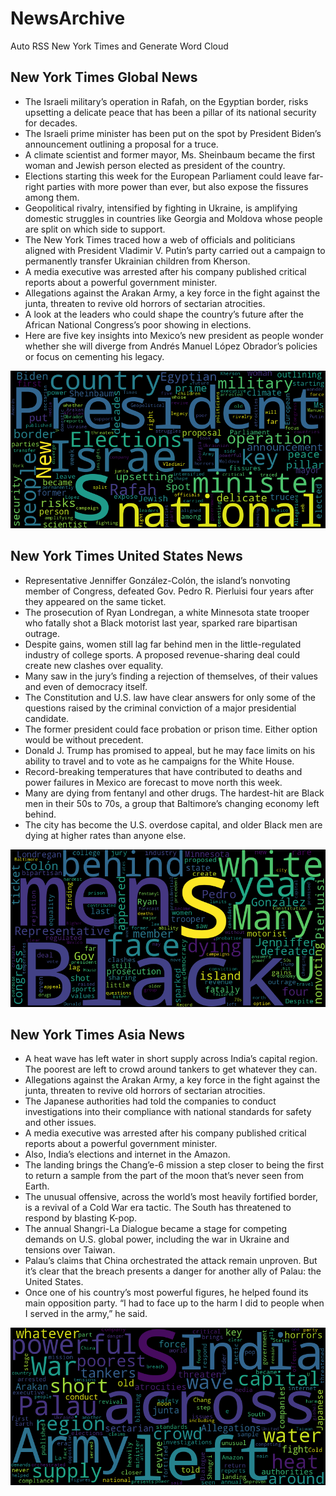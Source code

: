 # NewsArchive
Auto RSS New York Times and Generate Word Cloud

## New York Times Global News
* The Israeli military’s operation in Rafah, on the Egyptian border, risks upsetting a delicate peace that has been a pillar of its national security for decades.
* The Israeli prime minister has been put on the spot by President Biden’s announcement outlining a proposal for a truce.
* A climate scientist and former mayor, Ms. Sheinbaum became the first woman and Jewish person elected as president of the country.
* Elections starting this week for the European Parliament could leave far-right parties with more power than ever, but also expose the fissures among them.
* Geopolitical rivalry, intensified by fighting in Ukraine, is amplifying domestic struggles in countries like Georgia and Moldova whose people are split on which side to support.
* The New York Times traced how a web of officials and politicians aligned with President Vladimir V. Putin’s party carried out a campaign to permanently transfer Ukrainian children from Kherson.
* A media executive was arrested after his company published critical reports about a powerful government minister.
* Allegations against the Arakan Army, a key force in the fight against the junta, threaten to revive old horrors of sectarian atrocities.
* A look at the leaders who could shape the country’s future after the African National Congress’s poor showing in elections.
* Here are five key insights into Mexico’s new president as people wonder whether she will diverge from Andrés Manuel López Obrador’s policies or focus on cementing his legacy.

![Global](./global.png)
## New York Times United States News
* Representative Jenniffer González-Colón, the island’s nonvoting member of Congress, defeated Gov. Pedro R. Pierluisi four years after they appeared on the same ticket.
* The prosecution of Ryan Londregan, a white Minnesota state trooper who fatally shot a Black motorist last year, sparked rare bipartisan outrage.
* Despite gains, women still lag far behind men in the little-regulated industry of college sports. A proposed revenue-sharing deal could create new clashes over equality.
* Many saw in the jury’s finding a rejection of themselves, of their values and even of democracy itself.
* The Constitution and U.S. law have clear answers for only some of the questions raised by the criminal conviction of a major presidential candidate.
* The former president could face probation or prison time. Either option would be without precedent.
* Donald J. Trump has promised to appeal, but he may face limits on his ability to travel and to vote as he campaigns for the White House.
* Record-breaking temperatures that have contributed to deaths and power failures in Mexico are forecast to move north this week.
* Many are dying from fentanyl and other drugs. The hardest-hit are Black men in their 50s to 70s, a group that Baltimore’s changing economy left behind.
* The city has become the U.S. overdose capital, and older Black men are dying at higher rates than anyone else.

![US](./usnews.png)
## New York Times Asia News
* A heat wave has left water in short supply across India’s capital region. The poorest are left to crowd around tankers to get whatever they can.
* Allegations against the Arakan Army, a key force in the fight against the junta, threaten to revive old horrors of sectarian atrocities.
* The Japanese authorities had told the companies to conduct investigations into their compliance with national standards for safety and other issues.
* A media executive was arrested after his company published critical reports about a powerful government minister.
* Also, India’s elections and internet in the Amazon.
* The landing brings the Chang’e-6 mission a step closer to being the first to return a sample from the part of the moon that’s never seen from Earth.
* The unusual offensive, across the world’s most heavily fortified border, is a revival of a Cold War era tactic. The South has threatened to respond by blasting K-pop.
* The annual Shangri-La Dialogue became a stage for competing demands on U.S. global power, including the war in Ukraine and tensions over Taiwan.
* Palau’s claims that China orchestrated the attack remain unproven. But it’s clear that the breach presents a danger for another ally of Palau: the United States.
* Once one of his country’s most powerful figures, he helped found its main opposition party. “I had to face up to the harm I did to people when I served in the army,” he said.

![Asian](./asian.png)
